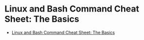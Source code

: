 # Linux and Bash Command Cheat Sheet: The Basics

- [Linux and Bash Command Cheat Sheet: The Basics](https://cf-courses-data.s3.us.cloud-object-storage.appdomain.cloud/IBM-LX0117EN-SkillsNetwork/labs/module%201/ShellCommandsCheatSheet.md.html?origin=www.coursera.org)